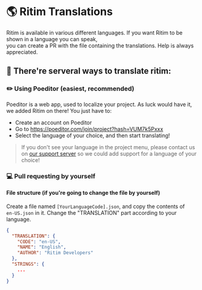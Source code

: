 # 🌎 Ritim Translations
Ritim is available in various different languages.
If you want Ritim to be shown in a language you can speak, <br>you can create a PR with the file containing the translations. Help is always appreciated.

## 📝 There're serveral ways to translate ritim:

### ✏️ Using Poeditor (easiest, recommended)

Poeditor is a web app, used to localize your project. As luck would have it, we added Ritim on there! You just have to:

- Create an account on Poeditor
- Go to https://poeditor.com/join/project?hash=VUM7k5Pxxx
- Select the language of your choice, and then start translating!

> If you don't see your language in the project menu, please contact us on [our support server](ritim.xyz/discord) so we could add support for a language of your choice!

### 💻 Pull requesting by yourself
#### File structure (if you're going to change the file by yourself)
Create a file named `[YourLanguageCode].json`, and copy the contents of<br>`en-US.json` in it. Change the "TRANSLATION" part according to your language.
```json
{
  "TRANSLATION": {
    "CODE": "en-US",
    "NAME": "English",
    "AUTHOR": "Ritim Developers"
  },
  "STRINGS": {
    ...
  }
}
